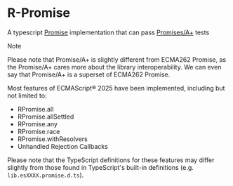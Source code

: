 # R-Promise

A typescript [Promise](https://tc39.es/ecma262/#sec-promise-objects)
implementation that can pass [Promises/A+](https://promisesaplus.com/) tests

> [!NOTE]  
> Please note that Promise/A+ is slightly different from ECMA262 Promise, as the Promise/A+ cares more about the library interoperability.
> We can even say that Promise/A+ is a superset of ECMA262 Promise.

Most features of ECMAScript® 2025 have been implemented, including but not limited to:

-   RPromise.all
-   RPromise.allSettled
-   RPromise.any
-   RPromise.race
-   RPromise.withResolvers
-   Unhandled Rejection Callbacks

Please note that the TypeScript definitions for these features may differ slightly from those found in TypeScript's built-in definitions (e.g. `lib.esXXXX.promise.d.ts`).

